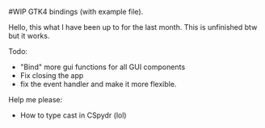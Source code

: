 #WIP GTK4 bindings (with example file).

Hello, this what I have been up to for the last month. This is unfinished btw but it works.

Todo:
 * "Bind" more gui functions for all GUI components
 * Fix closing the app
 * fix the event handler and make it more flexible.

Help me please:
  * How to type cast in CSpydr (lol)
